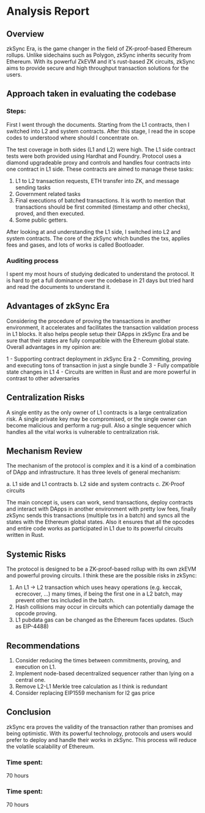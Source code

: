 # Analysis Report

## Overview
zkSync Era, is the game changer in the field of ZK-proof-based Ethereum rollups. Unlike sidechains such as Polygon, zkSync inherits security from Ethereum. With its powerful ZkEVM and it's rust-based ZK circuits, zkSync aims to provide secure and high throughput transaction solutions for the users.

## Approach taken in evaluating the codebase

### Steps:
First I went through the documents. Starting from the L1 contracts, then I switched into L2 and system contracts.
After this stage, I read the in scope codes to understood where should I concentrate on.

The test coverage in both sides (L1 and L2) were high. The L1 side contract tests were both provided using Hardhat and Foundry.
Protocol uses a diamond upgradeable proxy and controls and handles four contracts into one contract in L1 side. These contracts are aimed to manage these tasks:

1. L1 to L2 transaction requests, ETH transfer into ZK, and message sending tasks
2. Government related tasks
3. Final executions of batched transactions. It is worth to mention that transactions should be first commited (timestamp and other checks), proved, and then executed.
4. Some public getters.

After looking at and understanding the L1 side, I switched into L2 and system contracts. The core of the zkSync which bundles the txs, applies fees and gases, and lots of works is called Bootloader.

### Auditing process
I spent my most hours of studying dedicated to understand the protocol. It is hard to get a full dominance over the codebase in 21 days but tried hard and read the documents to understand it.

## Advantages of zkSync Era
Considering the procedure of proving the transactions in another environment, it accelerates and facilitates the transaction validation process in L1 blocks. It also helps people setup their DApps in zkSync Era and be sure that their states are fully compatible with the Ethereum global state. Overall advantages in my opinion are:

1 - Supporting contract deployment in zkSync Era
2 - Commiting, proving and executing tons of transaction in just a single bundle
3 - Fully compatible state changes in L1
4 - Circuits are written in Rust and are more powerful in contrast to other adversaries

## Centralization Risks
A single entity as the only owner of L1 contracts is a large centralization risk. A single private key may be compromised, or the single owner can become malicious and perform a rug-pull. Also a single sequencer which handles all the vital works is vulnerable to centralization risk.

## Mechanism Review
The mechanism of the protocol is complex and it is a kind of a combination of DApp and infrastructure. It has three levels of general mechanism:

a. L1 side and L1 contracts
b. L2 side and system contracts
c. ZK-Proof circuits

The main concept is, users can work, send transactions, deploy contracts and interact with DApps in another environment with pretty low fees, finally zkSync sends this transactions (multiple txs in a batch) and syncs all the states with the Ethereum global states. Also it ensures that all the opcodes and entire code works as participated in L1 due to its powerful circuits written in Rust.

## Systemic Risks
The protocol is designed to be a ZK-proof-based rollup with its own zkEVM and powerful proving circuits. I think these are the possible risks in zkSync:

1. An L1 -> L2 transaction which uses heavy operations (e.g. keccak, ecrecover, ...) many times, if being the first one in a L2 batch, may prevent other txs included in the batch.
2. Hash collisions may occur in circuits which can potentially damage the opcode proving.
3. L1 pubdata gas can be changed as the Ethereum faces updates. (Such as EIP-4488)

## Recommendations
1. Consider reducing the times between commitments, proving, and execution on L1.
2. Implement node-based decentralized sequencer rather than lying on a central one.
3. Remove L2-L1 Merkle tree calculation as I think is redundant
4. Consider replacing EIP1559 mechanism for l2 gas price

## Conclusion
zkSync era proves the validity of the transaction rather than promises and being optimistic. With its powerful technology, protocols and users would prefer to deploy and handle their works in zkSync. This process will reduce the volatile scalability of Ethereum.

### Time spent:
70 hours

### Time spent:
70 hours